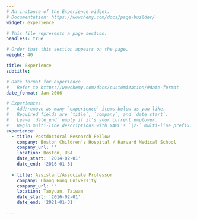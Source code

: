 ```yaml
---
# An instance of the Experience widget.
# Documentation: https://wowchemy.com/docs/page-builder/
widget: experience

# This file represents a page section.
headless: true

# Order that this section appears on the page.
weight: 40

title: Experience
subtitle:

# Date format for experience
#   Refer to https://wowchemy.com/docs/customization/#date-format
date_format: Jan 2006

# Experiences.
#   Add/remove as many `experience` items below as you like.
#   Required fields are `title`, `company`, and `date_start`.
#   Leave `date_end` empty if it's your current employer.
#   Begin multi-line descriptions with YAML's `|2-` multi-line prefix.
experience:
  - title: Postdoctoral Research Fellow
    company: Boston Children's Hospital / Harvard Medical School
    company_url: ''
    location: Boston, USA
    date_start: '2014-02-01'
    date_end: '2016-01-31'
        
  - title: Assistant/Associate Professor
    company: Chang Gung University
    company_url: ''
    location: Taoyuan, Taiwan
    date_start: '2016-02-01'
    date_end: '2021-01-31'

---
```

